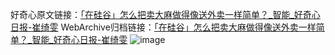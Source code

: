 好奇心原文链接：[「在硅谷」怎么把卖大麻做得像送外卖一样简单？_智能_好奇心日报-崔绮雯](https://www.qdaily.com/articles/9330.html)
WebArchive归档链接：[「在硅谷」怎么把卖大麻做得像送外卖一样简单？_智能_好奇心日报-崔绮雯](http://web.archive.org/web/20190623154103/https://www.qdaily.com/articles/9330.html)
![image](http://ww3.sinaimg.cn/large/007d5XDpgy1g3vf2m4bi0j30u021f1kx)